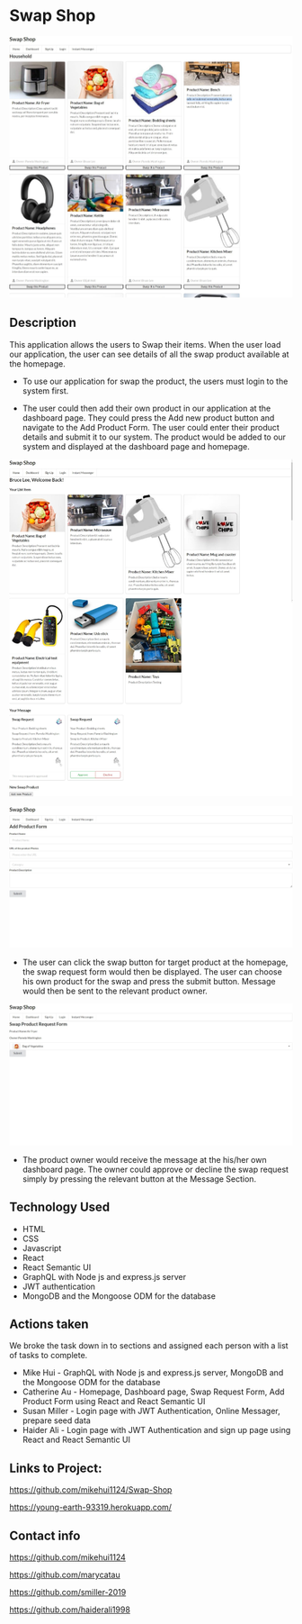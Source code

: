 

# Swap Shop



![image](https://github.com/marycatau/Photos/blob/main/Homepage.jpeg?raw=true)




## Description

This application allows the users to Swap their items. When the user load our application, the user can see details of all the swap product available at the homepage.
* To use our application for swap the product, the users must login to the system first.

* The user could then add their own product in our application at the dashboard page. They could press the Add new product button and navigate to the Add Product Form. The user could enter their product details and submit it to our system. The product would be added to our system and displayed at the dashboard page and homepage.

![image](https://github.com/marycatau/Photos/blob/main/Dashboard.jpeg?raw=true)

![image](https://github.com/marycatau/Photos/blob/main/Add%20Product%20Form.jpeg?raw=true)

* The user can click the swap button for target product at the homepage, the swap request form would then be displayed. The user can choose his own product for the swap and press the submit button. Message would then be sent to the relevant product owner.

![image](https://github.com/marycatau/Photos/blob/main/Swap%20Request%20Form.jpeg?raw=true)

* The product owner would receive the message at the his/her own dashboard page. The owner could approve or decline the swap request simply by pressing the relevant button at the Message Section.




## Technology Used
* HTML
* CSS
* Javascript
* React
* React Semantic UI
* GraphQL with Node js and express.js server
* JWT authentication
* MongoDB and the Mongoose ODM for the database


## Actions taken 

We broke the task down in to sections and assigned each person with a list of tasks to complete.

* Mike Hui - GraphQL with Node js and express.js server, MongoDB and the Mongoose ODM for the database
* Catherine Au - Homepage, Dashboard page, Swap Request Form, Add Product Form using React and React Semantic UI
* Susan Miller - Login page with JWT Authentication, Online Messager, prepare seed data
* Haider Ali   - Login page with JWT Authentication and sign up page using React and React Semantic UI



## Links to Project:

https://github.com/mikehui1124/Swap-Shop

https://young-earth-93319.herokuapp.com/




## Contact info

https://github.com/mikehui1124

https://github.com/marycatau

https://github.com/smiller-2019

https://github.com/haiderali1998
